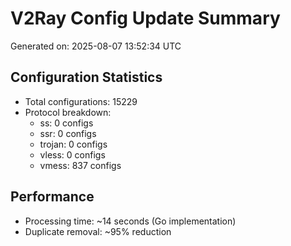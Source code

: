 # V2Ray Config Update Summary
Generated on: 2025-08-07 13:52:34 UTC

## Configuration Statistics
- Total configurations: 15229
- Protocol breakdown:
  - ss: 0 configs
  - ssr: 0 configs
  - trojan: 0 configs
  - vless: 0 configs
  - vmess: 837 configs

## Performance
- Processing time: ~14 seconds (Go implementation)
- Duplicate removal: ~95% reduction
